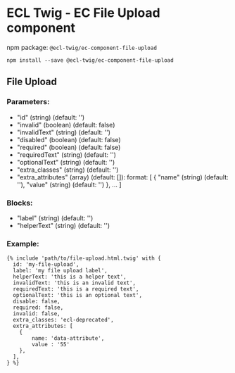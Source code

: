 # ECL Twig - EC File Upload component

npm package: `@ecl-twig/ec-component-file-upload`

```shell
npm install --save @ecl-twig/ec-component-file-upload
```

## File Upload

### Parameters:

- "id" (string) (default: '')
- "invalid" (boolean) (default: false)
- "invalidText" (string) (default: '')
- "disabled" (boolean) (default: false)
- "required" (boolean) (default: false)
- "requiredText" (string) (default: '')
- "optionalText" (string) (default: '')
- "extra_classes" (string) (default: '')
- "extra_attributes" (array) (default: []): format: [
  {
  "name" (string) (default: ''),
  "value" (string) (default: '')
  },
  ...
  ]

### Blocks:

- "label" (string) (default: '')
- "helperText" (string) (default: '')

### Example:

<!-- prettier-ignore -->
```twig
{% include 'path/to/file-upload.html.twig' with { 
  id: 'my-file-upload',
  label: 'my file upload label',
  helperText: 'this is a helper text',
  invalidText: 'this is an invalid text',
  requiredText: 'this is a required text',
  optionalText: 'this is an optional text',
  disable: false,
  required: false,
  invalid: false,
  extra_classes: 'ecl-deprecated',
  extra_attributes: [
    {
        name: 'data-attribute',
        value : '55'
    },
  ],
} %}
```
